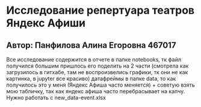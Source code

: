 # Исследование репертуара театров Яндекс Афиши
## Автор: Панфилова Алина Егоровна 467017

Все исследование содержится в отчете в папке notebooks, тк файл получился большим пришлось его поделить на 2 части (смотрела как загрузилось в гитхабе, там не воспроизвелись графики, тк они не как картинка, в jupyter все красиво)
датафреймы в папке data, то как получилось это у меня (Яндекс Афиша часто меняется) + советую взять мою табличку, так как яндекс афиша часто перебрасывает на капчу. Нужно работать с new_data-event.xlsx
